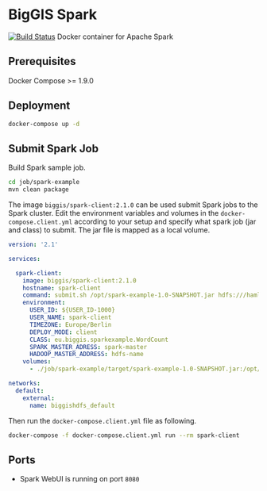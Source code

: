 # BigGIS Spark
[![Build Status](https://api.travis-ci.org/biggis-project/biggis-spark.svg)](https://travis-ci.org/biggis-project/biggis-spark)
Docker container for Apache Spark


## Prerequisites
Docker Compose >= 1.9.0

## Deployment
```sh
docker-compose up -d
```
## Submit Spark Job
Build Spark sample job.
```sh
cd job/spark-example
mvn clean package
```
The image ```biggis/spark-client:2.1.0``` can be used submit Spark jobs to the Spark cluster. Edit the environment variables and volumes in the ```docker-compose.client.yml``` according to your setup and specify what spark job (jar and class) to submit. The jar file is mapped as a local volume.  
```yaml
version: '2.1'

services:

  spark-client:
    image: biggis/spark-client:2.1.0
    hostname: spark-client
    command: submit.sh /opt/spark-example-1.0-SNAPSHOT.jar hdfs:///hamlet.txt hdfs:///counts
    environment:
      USER_ID: ${USER_ID-1000}
      USER_NAME: spark-client
      TIMEZONE: Europe/Berlin
      DEPLOY_MODE: client
      CLASS: eu.biggis.sparkexample.WordCount
      SPARK_MASTER_ADRESS: spark-master
      HADOOP_MASTER_ADDRESS: hdfs-name
    volumes:
      - ./job/spark-example/target/spark-example-1.0-SNAPSHOT.jar:/opt/spark-example-1.0-SNAPSHOT.jar

networks:
  default:
    external:
      name: biggishdfs_default
```
Then run the ```docker-compose.client.yml``` file as following.
```sh
docker-compose -f docker-compose.client.yml run --rm spark-client
```

## Ports
- Spark WebUI is running on port `8080`
